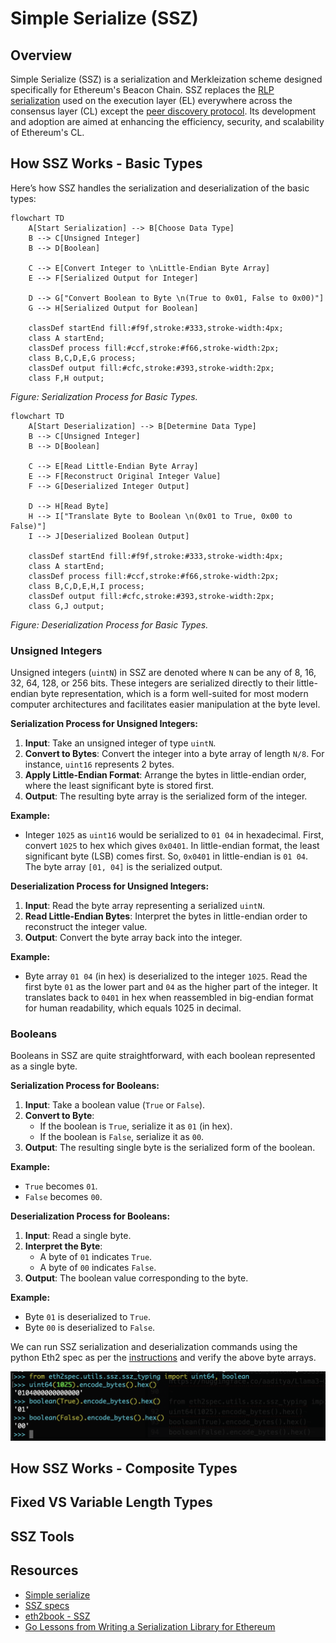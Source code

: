 # Simple Serialize (SSZ)

## Overview

Simple Serialize (SSZ) is a serialization and Merkleization scheme designed specifically for Ethereum's Beacon Chain. SSZ replaces the [RLP serialization](/docs/wiki/EL/RLP.md) used on the execution layer (EL) everywhere across the consensus layer (CL) except the [peer discovery protocol](https://github.com/ethereum/devp2p). Its development and adoption are aimed at enhancing the efficiency, security, and scalability of Ethereum's CL.

## How SSZ Works - Basic Types

Here’s how SSZ handles the serialization and deserialization of the basic types:

```mermaid
flowchart TD
    A[Start Serialization] --> B[Choose Data Type]
    B --> C[Unsigned Integer]
    B --> D[Boolean]
    
    C --> E[Convert Integer to \nLittle-Endian Byte Array]
    E --> F[Serialized Output for Integer]
    
    D --> G["Convert Boolean to Byte \n(True to 0x01, False to 0x00)"]
    G --> H[Serialized Output for Boolean]
    
    classDef startEnd fill:#f9f,stroke:#333,stroke-width:4px;
    class A startEnd;
    classDef process fill:#ccf,stroke:#f66,stroke-width:2px;
    class B,C,D,E,G process;
    classDef output fill:#cfc,stroke:#393,stroke-width:2px;
    class F,H output;
```

_Figure: Serialization Process for Basic Types._


```mermaid
flowchart TD
    A[Start Deserialization] --> B[Determine Data Type]
    B --> C[Unsigned Integer]
    B --> D[Boolean]
    
    C --> E[Read Little-Endian Byte Array]
    E --> F[Reconstruct Original Integer Value]
    F --> G[Deserialized Integer Output]
    
    D --> H[Read Byte]
    H --> I["Translate Byte to Boolean \n(0x01 to True, 0x00 to False)"]
    I --> J[Deserialized Boolean Output]
    
    classDef startEnd fill:#f9f,stroke:#333,stroke-width:4px;
    class A startEnd;
    classDef process fill:#ccf,stroke:#f66,stroke-width:2px;
    class B,C,D,E,H,I process;
    classDef output fill:#cfc,stroke:#393,stroke-width:2px;
    class G,J output;
```

_Figure: Deserialization Process for Basic Types._

### Unsigned Integers

Unsigned integers (`uintN`) in SSZ are denoted where `N` can be any of 8, 16, 32, 64, 128, or 256 bits. These integers are serialized directly to their little-endian byte representation, which is a form well-suited for most modern computer architectures and facilitates easier manipulation at the byte level.

**Serialization Process for Unsigned Integers:**

1. **Input**: Take an unsigned integer of type `uintN`.
2. **Convert to Bytes**: Convert the integer into a byte array of length `N/8`. For instance, `uint16` represents 2 bytes.
3. **Apply Little-Endian Format**: Arrange the bytes in little-endian order, where the least significant byte is stored first.
4. **Output**: The resulting byte array is the serialized form of the integer.

**Example:**
- Integer `1025` as `uint16` would be serialized to `01 04` in hexadecimal. First, convert `1025` to hex which gives `0x0401`. In little-endian format, the least significant byte (LSB) comes first. So, `0x0401` in little-endian is `01 04`. The byte array `[01, 04]` is the serialized output.

**Deserialization Process for Unsigned Integers:**

1. **Input**: Read the byte array representing a serialized `uintN`.
2. **Read Little-Endian Bytes**: Interpret the bytes in little-endian order to reconstruct the integer value.
3. **Output**: Convert the byte array back into the integer.

**Example:**
- Byte array `01 04` (in hex) is deserialized to the integer `1025`. Read the first byte `01` as the lower part and `04` as the higher part of the integer. It translates back to `0401` in hex when reassembled in big-endian format for human readability, which equals 1025 in decimal.

### Booleans

Booleans in SSZ are quite straightforward, with each boolean represented as a single byte.

**Serialization Process for Booleans:**

1. **Input**: Take a boolean value (`True` or `False`).
2. **Convert to Byte**: 
   - If the boolean is `True`, serialize it as `01` (in hex).
   - If the boolean is `False`, serialize it as `00`.
3. **Output**: The resulting single byte is the serialized form of the boolean.

**Example:**
- `True` becomes `01`.
- `False` becomes `00`.

**Deserialization Process for Booleans:**

1. **Input**: Read a single byte.
2. **Interpret the Byte**: 
   - A byte of `01` indicates `True`.
   - A byte of `00` indicates `False`.
3. **Output**: The boolean value corresponding to the byte.

**Example:**
- Byte `01` is deserialized to `True`.
- Byte `00` is deserialized to `False`.

We can run SSZ serialization and deserialization commands using the python Eth2 spec as per the [instructions](https://eth2book.info/capella/appendices/running/) and verify the above byte arrays.

![SSZ Serialization using Eth2 Spec](/docs/images/ssz-basic-types-python.png)


## How SSZ Works - Composite Types



## Fixed VS Variable Length Types


## SSZ Tools

## Resources
- [Simple serialize](https://ethereum.org/en/developers/docs/data-structures-and-encoding/ssz/)
- [SSZ specs](https://github.com/ethereum/consensus-specs/blob/dev/ssz/simple-serialize.md)
- [eth2book - SSZ](https://eth2book.info/capella/part2/building_blocks/ssz/#ssz-simple-serialize)
- [Go Lessons from Writing a Serialization Library for Ethereum](https://rauljordan.com/go-lessons-from-writing-a-serialization-library-for-ethereum/)